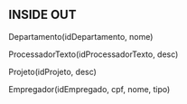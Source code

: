 ## INSIDE OUT

Departamento(idDepartamento, nome)

ProcessadorTexto(idProcessadorTexto, desc)

Projeto(idProjeto, desc)

Empregador(idEmpregado, cpf, nome, tipo)
